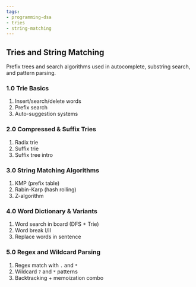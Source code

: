 ```yaml
---
tags:
- programming-dsa
- tries
- string-matching
---
```


## Tries and String Matching

Prefix trees and search algorithms used in autocomplete, substring search, and pattern parsing.

### 1.0 Trie Basics

1. Insert/search/delete words  
2. Prefix search  
3. Auto-suggestion systems  

### 2.0 Compressed & Suffix Tries

1. Radix trie  
2. Suffix trie  
3. Suffix tree intro  

### 3.0 String Matching Algorithms

1. KMP (prefix table)  
2. Rabin-Karp (hash rolling)  
3. Z-algorithm  

### 4.0 Word Dictionary & Variants

1. Word search in board (DFS + Trie)  
2. Word break I/II  
3. Replace words in sentence  

### 5.0 Regex and Wildcard Parsing

1. Regex match with `.` and `*`  
2. Wildcard `?` and `*` patterns  
3. Backtracking + memoization combo  

